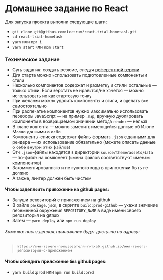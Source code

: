# Домашнее задание по React

Для запуска проекта выполни следующие шаги:

-   `git clone git@github.com:Lectrum/react-trial-hometask.git`
-   `cd react-trial-hometask`
-   `yarn` или `npm i`
-   `yarn start` или `npm start`

### Техническое задание

-   Суть задания: создать резюме, следуя [референтной версии](https://lectrum.github.io/react-trial-hometask/)
-   Для старта можно использовать подготовленные компоненты и стили
-   Несколько компонентов содержат и разметку и стили, остальные — только стили. Если верстать не нравится/не хочется — можно использовать их как стартовую точку
-   При желании можно удалить компоненты и стили, и сделать все самостоятельно
-   При распечатке компонентов нужно максимально использовать переборы JavaScript — на пример `.map`, вручную дублировать компоненты в возвращаемом значении метода `render` — нельзя
-   В плане контента — можно заменить имеющийся данные об Илоне Маске данными о себе
-   Компоненты-списки содержат файлы формата `.json` с данными для рендера — их использование обязательно (можете описать данные о себе внутри этих файлов)
-   Эти `.json`-файлы находятся в директории `source/theme/assets/data` — по-файлу на компонент (имена файлов соответствуют именам компонентов)
-   Закомментированного и не нужного кода в приложении быть не должно
-   А также, линтер должен быть чистым

#### Чтобы задеплоить приложение на github pages:

-   Запуши репозиторий с приложением на github
-   В файле `package.json`, в скрипте `build:prod-github` — укажи значение переменной окружения `REPOSITORY_NAME` в виде имени своего репозитория на github
-   Затем — `yarn deploy` или `npm run deploy`

###### Заметка: после деплоя, приложение будет доступно по адресу:

> `https://имя-твоего-пользователя-гитхаб.github.io/имя-твоего-репозитория-с-приложением`

#### Чтобы сбилдить приложение без github pages:

-   `yarn build:prod` или `npm run build:prod`
